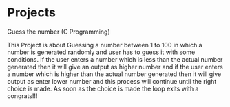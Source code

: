 # Projects
Guess the number (C Programming)

This Project is about Guessing a number between 1 to 100 in which a number is generated randomly and user has to guess it with some conditions. If the user enters a number which is less than the actual number generated then it will give an output as higher number and if the user enters a number which is higher than the actual number generated then it will give output as enter lower number and this process will continue until the right choice is made.
As soon as the choice is made the loop exits with a congrats!!!
